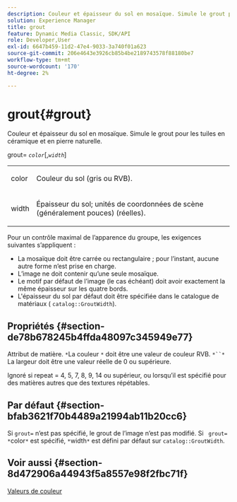 ```yaml
---
description: Couleur et épaisseur du sol en mosaïque. Simule le grout pour les tuiles en céramique et en pierre naturelle.
solution: Experience Manager
title: grout
feature: Dynamic Media Classic, SDK/API
role: Developer,User
exl-id: 6647b459-11d2-47e4-9033-3a740f01a623
source-git-commit: 206e4643e3926cb85b4be2189743578f88180be7
workflow-type: tm+mt
source-wordcount: '170'
ht-degree: 2%

---
```


# grout{#grout}

Couleur et épaisseur du sol en mosaïque. Simule le grout pour les tuiles en céramique et en pierre naturelle.

grout= *`color`*[,*`width`*]

<table id="simpletable_302B78CFC8F14E0F962D1D2064AD1371"> 
 <tr class="strow"> 
  <td class="stentry"> <p> <span class="codeph"> <span class="varname"> color  </span> </span> </p> </td> 
  <td class="stentry"> <p>Couleur du sol (gris ou RVB). </p> </td> 
 </tr> 
 <tr class="strow"> 
  <td class="stentry"> <p> <span class="codeph"> <span class="varname"> width </span> </span> </p> </td> 
  <td class="stentry"> <p>Épaisseur du sol; unités de coordonnées de scène (généralement pouces) (réelles). </p> </td> 
 </tr> 
</table>

Pour un contrôle maximal de l’apparence du groupe, les exigences suivantes s’appliquent :

* La mosaïque doit être carrée ou rectangulaire ; pour l’instant, aucune autre forme n’est prise en charge.
* L’image ne doit contenir qu’une seule mosaïque.
* Le motif par défaut de l’image (le cas échéant) doit avoir exactement la même épaisseur sur les quatre bords.
* L&#39;épaisseur du sol par défaut doit être spécifiée dans le catalogue de matériaux ( `catalog::GroutWidth`).

## Propriétés {#section-de78b678245b4ffda48097c345949e77}

Attribut de matière. `*`La couleur `*`  doit être une valeur de couleur RVB. `*``*` La largeur doit être une valeur réelle de 0 ou supérieure.

Ignoré si repeat = 4, 5, 7, 8, 9, 14 ou supérieur, ou lorsqu’il est spécifié pour des matières autres que des textures répétables.

## Par défaut {#section-bfab3621f70b4489a21994ab11b20cc6}

Si `grout=` n’est pas spécifié, le grout de l’image n’est pas modifié. Si ` grout= *`color`*` est spécifié, `*`width`*` est défini par défaut sur `catalog::GroutWidth`.

## Voir aussi {#section-8d472906a44943f5a8557e98f2fbc71f}

[Valeurs de couleur](../../../../../ir-api/http-protocol/image-rendering-api-ref/c-ir-http-protocol-ref/c-ir-http-protocol-syntax-and-features/r-ir-color-values.md#reference-657f95c0841742d2a55a48bc938303f6)
